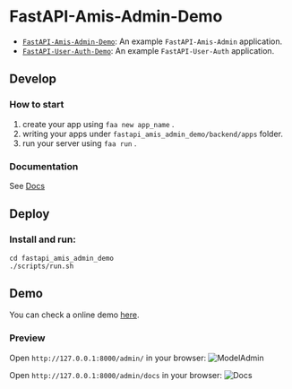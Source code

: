 # FastAPI-Amis-Admin-Demo

- [`FastAPI-Amis-Admin-Demo`](https://github.com/amisadmin/fastapi_amis_admin_demo): An example `FastAPI-Amis-Admin` application.
- [`FastAPI-User-Auth-Demo`](https://github.com/amisadmin/fastapi_user_auth_demo): An example `FastAPI-User-Auth` application.

## Develop

### How to start

1. create your app using `faa new app_name` .
2. writing your apps under `fastapi_amis_admin_demo/backend/apps` folder.
3. run your server using `faa run` .

### Documentation

See [Docs](https://docs.amis.work/)

## Deploy

### Install and run:

```shell
cd fastapi_amis_admin_demo
./scripts/run.sh
```

## Demo

You can check a online demo [here](http://demo.amis.work/).

### Preview

Open `http://127.0.0.1:8000/admin/` in your browser:
![ModelAdmin](https://s2.loli.net/2022/03/20/ItgFYGUONm1jCz5.png)

Open `http://127.0.0.1:8000/admin/docs` in your browser:
![Docs](https://s2.loli.net/2022/03/20/1GcCiPdmXayxrbH.png)